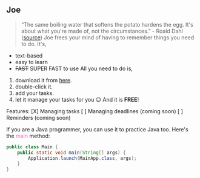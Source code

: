 ## Joe
> “The same boiling water that softens the potato hardens the egg. It's about what you're made of, not the circumstances.” - Roald Dahl ([source](https://www.goodreads.com/quotes/11675966-the-same-boiling-water-that-softens-the-potato-hardens-the))
Joe frees your mind of having to remember things you need to do. It's,
- text-based
- easy to learn
- ~~FAST~~ SUPER FAST to use
All you need to do is,
1. download it from [here](https://github.com/Ansel-Ch/ip/releases/tag/A-Jar).
2. double-click it.
3. add your tasks.
4. let it manage your tasks for you 😉
And it is **FREE**!

Features:
[X] Managing tasks
[ ] Managing deadlines (coming soon)
[ ] Reminders (coming soon)

If you are a Java programmer, you can use it to practice Java too. Here's the <span style="color:#ff69b4;">main</span> method:
```java
public class Main {
    public static void main(String[] args) {
        Application.launch(MainApp.class, args);
    }
}
